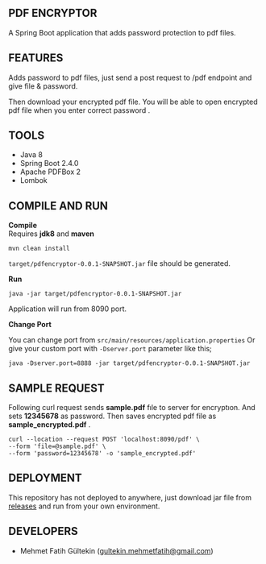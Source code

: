 
  
## PDF ENCRYPTOR  
A Spring Boot application that adds password protection to pdf files.  
 
## FEATURES
Adds password to  pdf files, just send a post request to /pdf endpoint and give file & password.   

Then download your encrypted pdf file. You will be able to open encrypted pdf file when you enter correct password .
 

## TOOLS
 - Java 8
 - Spring Boot 2.4.0
 - Apache PDFBox 2
 - Lombok

## COMPILE AND RUN
**Compile**  
Requires **jdk8** and **maven**

    mvn clean install
`target/pdfencryptor-0.0.1-SNAPSHOT.jar` file should be generated.

**Run**  

    java -jar target/pdfencryptor-0.0.1-SNAPSHOT.jar  
Application will run from 8090 port. 

**Change Port**

You can change port from `src/main/resources/application.properties` 
Or give your custom port with `-Dserver.port` parameter like this; 

    java -Dserver.port=8888 -jar target/pdfencryptor-0.0.1-SNAPSHOT.jar

## SAMPLE REQUEST
Following curl request sends **sample.pdf** fıle to server for encryptıon. And sets **12345678** as password. Then saves encrypted pdf file as **sample_encrypted.pdf** .

    curl --location --request POST 'localhost:8090/pdf' \
    --form 'file=@sample.pdf' \
    --form 'password=12345678' -o 'sample_encrypted.pdf'


## DEPLOYMENT
This repository has not deployed to anywhere, just download jar file from [releases](https://github.com/gulteking/pdfencryptor/releases) and run from your own environment. 

## DEVELOPERS
 - Mehmet Fatih Gültekin (gultekin.mehmetfatih@gmail.com)